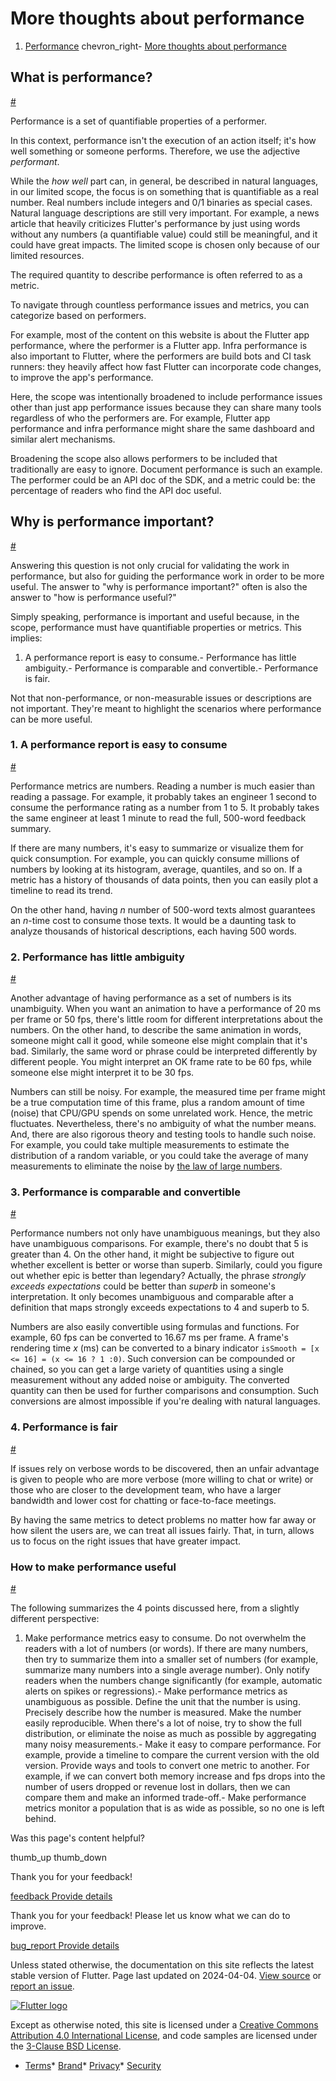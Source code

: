 More thoughts about performance
===============================

1. [Performance](/perf) chevron\_right- [More thoughts about performance](/perf/appendix)

What is performance?
--------------------

[#](#what-is-performance)

Performance is a set of quantifiable properties of a performer.

In this context, performance isn't the execution of an action itself; it's how well something or someone performs. Therefore, we use the adjective *performant*.

While the *how well* part can, in general, be described in natural languages, in our limited scope, the focus is on something that is quantifiable as a real number. Real numbers include integers and 0/1 binaries as special cases. Natural language descriptions are still very important. For example, a news article that heavily criticizes Flutter's performance by just using words without any numbers (a quantifiable value) could still be meaningful, and it could have great impacts. The limited scope is chosen only because of our limited resources.

The required quantity to describe performance is often referred to as a metric.

To navigate through countless performance issues and metrics, you can categorize based on performers.

For example, most of the content on this website is about the Flutter app performance, where the performer is a Flutter app. Infra performance is also important to Flutter, where the performers are build bots and CI task runners: they heavily affect how fast Flutter can incorporate code changes, to improve the app's performance.

Here, the scope was intentionally broadened to include performance issues other than just app performance issues because they can share many tools regardless of who the performers are. For example, Flutter app performance and infra performance might share the same dashboard and similar alert mechanisms.

Broadening the scope also allows performers to be included that traditionally are easy to ignore. Document performance is such an example. The performer could be an API doc of the SDK, and a metric could be: the percentage of readers who find the API doc useful.

Why is performance important?
-----------------------------

[#](#why-is-performance-important)

Answering this question is not only crucial for validating the work in performance, but also for guiding the performance work in order to be more useful. The answer to "why is performance important?" often is also the answer to "how is performance useful?"

Simply speaking, performance is important and useful because, in the scope, performance must have quantifiable properties or metrics. This implies:

1. A performance report is easy to consume.- Performance has little ambiguity.- Performance is comparable and convertible.- Performance is fair.

Not that non-performance, or non-measurable issues or descriptions are not important. They're meant to highlight the scenarios where performance can be more useful.

### 1. A performance report is easy to consume

[#](#1-a-performance-report-is-easy-to-consume)

Performance metrics are numbers. Reading a number is much easier than reading a passage. For example, it probably takes an engineer 1 second to consume the performance rating as a number from 1 to 5. It probably takes the same engineer at least 1 minute to read the full, 500-word feedback summary.

If there are many numbers, it's easy to summarize or visualize them for quick consumption. For example, you can quickly consume millions of numbers by looking at its histogram, average, quantiles, and so on. If a metric has a history of thousands of data points, then you can easily plot a timeline to read its trend.

On the other hand, having *n* number of 500-word texts almost guarantees an *n*-time cost to consume those texts. It would be a daunting task to analyze thousands of historical descriptions, each having 500 words.

### 2. Performance has little ambiguity

[#](#2-performance-has-little-ambiguity)

Another advantage of having performance as a set of numbers is its unambiguity. When you want an animation to have a performance of 20 ms per frame or 50 fps, there's little room for different interpretations about the numbers. On the other hand, to describe the same animation in words, someone might call it good, while someone else might complain that it's bad. Similarly, the same word or phrase could be interpreted differently by different people. You might interpret an OK frame rate to be 60 fps, while someone else might interpret it to be 30 fps.

Numbers can still be noisy. For example, the measured time per frame might be a true computation time of this frame, plus a random amount of time (noise) that CPU/GPU spends on some unrelated work. Hence, the metric fluctuates. Nevertheless, there's no ambiguity of what the number means. And, there are also rigorous theory and testing tools to handle such noise. For example, you could take multiple measurements to estimate the distribution of a random variable, or you could take the average of many measurements to eliminate the noise by [the law of large numbers](https://en.wikipedia.org/wiki/Law_of_large_numbers).

### 3. Performance is comparable and convertible

[#](#3-performance-is-comparable-and-convertible)

Performance numbers not only have unambiguous meanings, but they also have unambiguous comparisons. For example, there's no doubt that 5 is greater than 4. On the other hand, it might be subjective to figure out whether excellent is better or worse than superb. Similarly, could you figure out whether epic is better than legendary? Actually, the phrase *strongly exceeds expectations* could be better than *superb* in someone's interpretation. It only becomes unambiguous and comparable after a definition that maps strongly exceeds expectations to 4 and superb to 5.

Numbers are also easily convertible using formulas and functions. For example, 60 fps can be converted to 16.67 ms per frame. A frame's rendering time *x* (ms) can be converted to a binary indicator `isSmooth = [x <= 16] = (x <= 16 ? 1 :0)`. Such conversion can be compounded or chained, so you can get a large variety of quantities using a single measurement without any added noise or ambiguity. The converted quantity can then be used for further comparisons and consumption. Such conversions are almost impossible if you're dealing with natural languages.

### 4. Performance is fair

[#](#4-performance-is-fair)

If issues rely on verbose words to be discovered, then an unfair advantage is given to people who are more verbose (more willing to chat or write) or those who are closer to the development team, who have a larger bandwidth and lower cost for chatting or face-to-face meetings.

By having the same metrics to detect problems no matter how far away or how silent the users are, we can treat all issues fairly. That, in turn, allows us to focus on the right issues that have greater impact.

### How to make performance useful

[#](#how-to-make-performance-useful)

The following summarizes the 4 points discussed here, from a slightly different perspective:

1. Make performance metrics easy to consume. Do not overwhelm the readers with a lot of numbers (or words). If there are many numbers, then try to summarize them into a smaller set of numbers (for example, summarize many numbers into a single average number). Only notify readers when the numbers change significantly (for example, automatic alerts on spikes or regressions).- Make performance metrics as unambiguous as possible. Define the unit that the number is using. Precisely describe how the number is measured. Make the number easily reproducible. When there's a lot of noise, try to show the full distribution, or eliminate the noise as much as possible by aggregating many noisy measurements.- Make it easy to compare performance. For example, provide a timeline to compare the current version with the old version. Provide ways and tools to convert one metric to another. For example, if we can convert both memory increase and fps drops into the number of users dropped or revenue lost in dollars, then we can compare them and make an informed trade-off.- Make performance metrics monitor a population that is as wide as possible, so no one is left behind.

Was this page's content helpful?

thumb\_up thumb\_down

Thank you for your feedback!

 [feedback Provide details](https://github.com/flutter/website/issues/new?template=1_page_issue.yml&&page-url=https://docs.flutter.dev/perf/appendix/&page-source=https://github.com/flutter/website/tree/main/src/content/perf/appendix.md)

Thank you for your feedback! Please let us know what we can do to improve.

 [bug\_report Provide details](https://github.com/flutter/website/issues/new?template=1_page_issue.yml&&page-url=https://docs.flutter.dev/perf/appendix/&page-source=https://github.com/flutter/website/tree/main/src/content/perf/appendix.md)

Unless stated otherwise, the documentation on this site reflects the latest stable version of Flutter. Page last updated on 2024-04-04. [View source](https://github.com/flutter/website/tree/main/src/content/perf/appendix.md) or [report an issue](https://github.com/flutter/website/issues/new?template=1_page_issue.yml&&page-url=https://docs.flutter.dev/perf/appendix/&page-source=https://github.com/flutter/website/tree/main/src/content/perf/appendix.md "Report an issue with this page").

[![Flutter logo](/assets/images/branding/flutter/logo+text/horizontal/white.svg)](https://flutter.dev)

Except as otherwise noted, this site is licensed under a [Creative Commons Attribution 4.0 International License](https://creativecommons.org/licenses/by/4.0/), and code samples are licensed under the [3-Clause BSD License](https://opensource.org/licenses/BSD-3-Clause).

* [Terms](/tos "Terms of use")* [Brand](/brand "Brand usage guidelines")* [Privacy](https://policies.google.com/privacy "Privacy policy")* [Security](/security "Security philosophy and practices")

   
